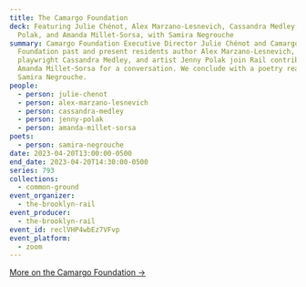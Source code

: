 ```yaml
---
title: The Camargo Foundation
deck: Featuring Julie Chénot, Alex Marzano-Lesnevich, Cassandra Medley, Jenny
  Polak, and Amanda Millet-Sorsa, with Samira Negrouche
summary: Camargo Foundation Executive Director Julie Chénot and Camargo
  Foundation past and present residents author Alex Marzano-Lesnevich,
  playwright Cassandra Medley, and artist Jenny Polak join Rail contributor
  Amanda Millet-Sorsa for a conversation. We conclude with a poetry reading by
  Samira Negrouche.
people:
  - person: julie-chenot
  - person: alex-marzano-lesnevich
  - person: cassandra-medley
  - person: jenny-polak
  - person: amanda-millet-sorsa
poets:
  - person: samira-negrouche
date: 2023-04-20T13:00:00-0500
end_date: 2023-04-20T14:30:00-0500
series: 793
collections:
  - common-ground
event_organizer:
  - the-brooklyn-rail
event_producer:
  - the-brooklyn-rail
event_id: reclVHP4wbEz7VFvp
event_platform:
  - zoom
---
```

[M﻿ore on the Camargo Foundation →](https://camargofoundation.org/)